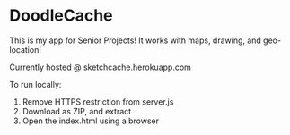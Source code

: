 # DoodleCache

This is my app for Senior Projects!
It works with maps, drawing, and geo-location!

Currently hosted @ sketchcache.herokuapp.com

To run locally:

1. Remove HTTPS restriction from server.js
2. Download as ZIP, and extract
3. Open the index.html using a browser
